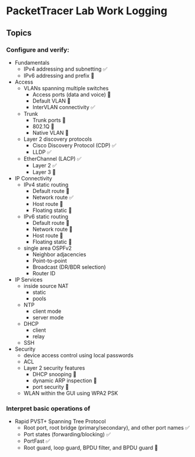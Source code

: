 # PacketTracer Lab Work Logging

## Topics
### Configure and verify:
- Fundamentals
    - IPv4 addressing and subnetting ✅
    - IPv6 addressing and prefix 📝
- Access
    - VLANs spanning multiple switches
        - Access ports (data and voice) 📝
        - Default VLAN 📝
        - InterVLAN connectivity ✅
    - Trunk
        - Trunk ports 📝
        - 802.1Q 📝
        - Native VLAN 📝
    - Layer 2 discovery protocols
        - Cisco Discovery Protocol (CDP) ✅
        - LLDP ✅
    - EtherChannel (LACP) ✅
        - Layer 2 ✅
        - Layer 3 📝
- IP Connectivity
    - IPv4 static routing
        - Default route 📝
        - Network route ✅
        - Host route 📝
        - Floating static 📝
    - IPv6 static routing
        - Default route 📝
        - Network route 📝
        - Host route 📝
        - Floating static 📝
    - single area OSPFv2
        - Neighbor adjacencies
        - Point-to-point
        - Broadcast (DR/BDR selection)
        - Router ID
- IP Services
    - inside source NAT
        - static
        - pools
    - NTP
        - client mode
        - server mode
    - DHCP
        - client
        - relay
    - SSH
- Security
    - device access control using local passwords
    - ACL
    - Layer 2 security features
        - DHCP snooping 📝
        - dynamic ARP inspection 📝
        - port security 📝
    - WLAN within the GUI using WPA2 PSK

### Interpret basic operations of 
- Rapid PVST+ Spanning Tree Protocol
    - Root port, root bridge (primary/secondary), and other port names ✅
    - Port states (forwarding/blocking) ✅
    - PortFast ✅
    - Root guard, loop guard, BPDU filter, and BPDU guard 📝
